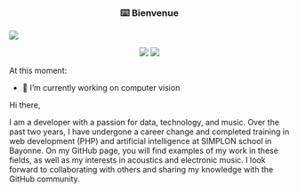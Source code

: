 <!-- markdownlint-disable MD033 MD041-->
<p align="center">
  <h3 align="center">⌨️ Bienvenue</h3>
  
  
  <img src="https://readme-typing-svg.herokuapp.com?color=%23217CF7&size=25&duration=4000&height=100&lines=hi+%2C+Welcome+!!+;I'm+AI+developer%2C;and+I+just+finish+my+studies++;In+france%2C+West+South">
</p>

<p align="center">
  <a href="https://www.linkedin.com/in/matthew-r-6465925b/"  alt="LinkedIn" title="Linkedin">
    <img src="https://img.shields.io/badge/Watch%20On-Linkedin-informational"/></a>
  <a href="https://github.com/matt-64?tab=followers"  alt="Follow" title="github">
    <img src="https://img.shields.io/github/followers/matt-64?color=DC13EC&label=follow&style=for-the-badge"/></a>
  
</p>
   
<!-- markdownlint-enable MD033 -->


At this moment:

- 🔭 I’m currently working on computer vision 

Hi there,

I am a developer with a passion for data, technology, and music. Over the past two years, I have undergone a career change and completed training in web development (PHP) and artificial intelligence at SIMPLON school in Bayonne. On my GitHub page, you will find examples of my work in these fields, as well as my interests in acoustics and electronic music. I look forward to collaborating with others and sharing my knowledge with the GitHub community.

